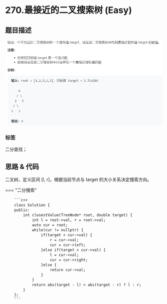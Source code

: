 # 270.最接近的二叉搜索树 (Easy)

## 题目描述

![](270.png)

### 标签

二分查找；

## 思路 & 代码

二叉树，定义区间 [l, r]，根据当前节点与 target 的大小关系决定搜索方向。
 
=== "二分搜索"

		```c++
		class Solution {
		public:
		    int closestValue(TreeNode* root, double target) {
		        int l = root->val, r = root->val;
		        auto cur = root;
		        while(cur != nullptr) {
		            if(target < cur->val) {
		                r = cur->val;
		                cur = cur->left;
		            }else if(target > cur->val) {
		                l = cur->val;
		                cur = cur->right;
		            }else {
		                return cur->val;
		            }
		        }
		        return abs(target - l) < abs(target - r) ? l : r;
		    }
		};
		```